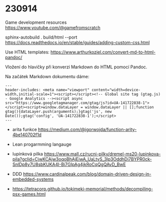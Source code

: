 # 230914

Game development resources <https://www.youtube.com/@gamefromscratch>

sphinx-autobuild . build/html --port <port>
<https://docs.readthedocs.io/en/stable/guides/adding-custom-css.html>

Use HTML templates: <https://www.arthurkoziel.com/convert-md-to-html-pandoc/>

Vložení do hlavičky při konverzi Markdown do HTML pomocí Pandoc.

Na začátek Markdown dokumentu dáme:

```shell
---
header-includes: <meta name="viewport" content="width=device-width,initial-scale=1"><script></script><!-- Global site tag (gtag.js) - Google Analytics --><script async src="https://www.googletagmanager.com/gtag/js?id=UA-141722838-1"></script><script>window.dataLayer = window.dataLayer || [];function gtag(){dataLayer.push(arguments);}gtag('js', new Date());gtag('config', 'UA-141722838-1');</script>
---
```

- arita funkce <https://medium.com/@igorwojda/function-arity-4be140702f1d>
- Lean progarmming langauge


- lupínková pilka https://www.mall.cz/rucni-pilky/dremel-ms20-lupinkova-pila?gclid=CjwKCAjw3oqoBhAjEiwA_UaLtvS_3lp3OddhDi7BYPR0ck-SnlDp8y7U8sbKUKA4I-Bi7GIpAg4jkRoCqQgQAvD_BwE

- DDD https://www.cardinalpeak.com/blog/domain-driven-design-in-embedded-systems

- https://tetracorp.github.io/tokimeki-memorial/methods/decompiling-psx-games.html